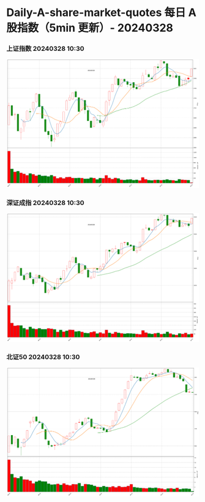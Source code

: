 
# Daily-A-share-market-quotes 每日 A 股指数（5min 更新）- 20240328

### 上证指数 20240328 10:30
![](./fig/2024/3/20240328-sh000001.png)

### 深证成指 20240328 10:30
![](./fig/2024/3/20240328-sz399001.png)

### 北证50 20240328 10:30
![](./fig/2024/3/20240328-bj899050.png)
